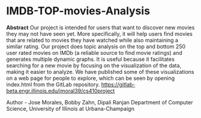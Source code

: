 # IMDB-TOP-movies-Analysis
**Abstract** Our project is intended for users that want to discover new movies they may not have seen yet. More specifically, it will help users find movies that are related to movies they have watched while also maintaining a similar rating. Our project does topic analysis on the top and bottom 250 user rated movies on IMDb (a reliable source to find movie ratings) and generates multiple dynamic graphs. It is useful because it facilitates searching for a new movie by focusing on the visualization of the data, making it easier to analyze. We have published some of these visualizations on a web page for people to explore, which can be seen by opening index.html from the GitLab repository.  <https://gitlab-beta.engr.illinois.edu/jmoral39/cs410project>


Author - Jose Morales, Bobby Zahn, Dipali Ranjan 
Department of Computer Science, University of Illinois at Urbana-Champaign

